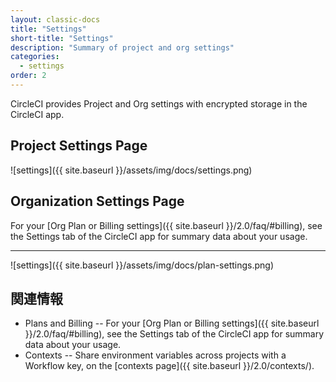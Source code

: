 ```yaml
---
layout: classic-docs
title: "Settings"
short-title: "Settings"
description: "Summary of project and org settings"
categories:
  - settings
order: 2
---
```

CircleCI provides Project and Org settings with encrypted storage in the CircleCI app.

## Project Settings Page

![settings]({{ site.baseurl }}/assets/img/docs/settings.png)

## Organization Settings Page

For your [Org Plan or Billing settings]({{ site.baseurl }}/2.0/faq/#billing), see the Settings tab of the CircleCI app for summary data about your usage.

<hr />

![settings]({{ site.baseurl }}/assets/img/docs/plan-settings.png)

## 関連情報

- Plans and Billing -- For your [Org Plan or Billing settings]({{ site.baseurl }}/2.0/faq/#billing), see the Settings tab of the CircleCI app for summary data about your usage. 
- Contexts -- Share environment variables across projects with a Workflow key, on the [contexts page]({{ site.baseurl }}/2.0/contexts/).